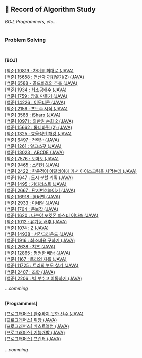 
## 📒 Record of Algorithm Study

_BOJ, Programmers, etc..._
<br><br>

### Problem Solving
<br>

__[BOJ]__

<a href="https://velog.io/@yanghl98/%EB%B0%B1%EC%A4%80-10819-%EC%B0%A8%EC%9D%B4%EB%A5%BC-%EC%B5%9C%EB%8C%80%EB%A1%9C">[백준] 10819 : 차이를 최대로 (JAVA)</a><br>
<a href="https://velog.io/@yanghl98/%EB%B0%B1%EC%A4%80-15658-%EC%97%B0%EC%82%B0%EC%9E%90-%EB%81%BC%EC%9B%8C%EB%84%A3%EA%B8%B02">[백준] 15658 : 연산자 끼워넣기(2) (JAVA)</a><br>
<a href="https://velog.io/@yanghl98/%EB%B0%B1%EC%A4%80-6588-%EA%B3%A8%EB%93%9C%EB%B0%94%ED%9D%90%EC%9D%98-%EC%B6%94%EC%B8%A1">[백준] 6588 - 골드바흐의 추측 (JAVA)</a><br>
<a href="https://velog.io/@yanghl98/%EB%B0%B1%EC%A4%80-1934-%EC%B5%9C%EC%86%8C%EA%B3%B5%EB%B0%B0%EC%88%98-JAVA">[백준] 1934 : 최소공배수 (JAVA)</a><br>
<a href="https://velog.io/@yanghl98/%EB%B0%B1%EC%A4%80-1759-%EC%95%94%ED%98%B8-%EB%A7%8C%EB%93%A4%EA%B8%B0-JAVA">[백준] 1759 : 암호 만들기 (JAVA)</a><br>
<a href="https://velog.io/@yanghl98/%EB%B0%B1%EC%A4%80-14226-%EC%9D%B4%EB%AA%A8%ED%8B%B0%EC%BD%98-JAVA">[백준] 14226 : 이모티콘 (JAVA)</a><br>
<a href="https://velog.io/@yanghl98/%EB%B0%B1%EC%A4%80-2156-%ED%8F%AC%EB%8F%84%EC%A3%BC-%EC%8B%9C%EC%8B%9D">[백준] 2156 : 포도주 시식 (JAVA)</a><br>
<a href="https://velog.io/@yanghl98/%EB%B0%B1%EC%A4%80-3568-iSharp-JAVA">[백준] 3568 : iSharp (JAVA)</a><br>
<a href="https://velog.io/@yanghl98/%EB%B0%B1%EC%A4%80-10971-%EC%99%B8%ED%8C%90%EC%9B%90-%EC%88%9C%ED%9A%8C-2-JAVA">[백준] 10971 : 외판원 순회 2 (JAVA)</a><br>
<a href="https://velog.io/@yanghl98/%EB%B0%B1%EC%A4%80-15662-%ED%86%B1%EB%8B%88%EB%B0%94%ED%80%B4-2-JAVA">[백준] 15662 : 톱니바퀴 (2) (JAVA)</a><br>
<a href="https://velog.io/@yanghl98/%EB%B0%B1%EC%A4%80-1325-%ED%9A%A8%EC%9C%A8%EC%A0%81%EC%9D%B8-%ED%95%B4%ED%82%B9-JAVA">[백준] 1325 : 효율적인 해킹 (JAVA)</a><br>
<a href="https://velog.io/@yanghl98/%EB%B0%B1%EC%A4%80-6497-%EC%A0%84%EB%A0%A5%EB%82%9C-JAVA">[백준] 6497 : 전력난 (JAVA)</a><br>
<a href="https://velog.io/@yanghl98/%EB%B0%B1%EC%A4%80-1261-%EC%95%8C%EA%B3%A0%EC%8A%A4%ED%8C%9F-JAVA">[백준] 1261 : 알고스팟 (JAVA)</a><br>
<a href="https://velog.io/@yanghl98/%EB%B0%B1%EC%A4%80-13023-ABCDE-JAVA">[백준] 13023 : ABCDE (JAVA)</a><br>
<a href="https://velog.io/@yanghl98/%EB%B0%B1%EC%A4%80-7576-%ED%86%A0%EB%A7%88%ED%86%A0-JAVA">[백준] 7576 : 토마토 (JAVA)</a><br>
<a href="https://velog.io/@yanghl98/%EB%B0%B1%EC%A4%80-9465-%EC%8A%A4%ED%8B%B0%EC%BB%A4-JAVA">[백준] 9465 : 스티커 (JAVA)</a><br>
<a href="https://velog.io/@yanghl98/%EB%B0%B1%EC%A4%80-2422-%ED%95%9C%EC%9C%A4%EC%A0%95%EC%9D%B4-%EC%9D%B4%ED%83%88%EB%A6%AC%EC%95%84%EC%97%90-%EA%B0%80%EC%84%9C-%EC%95%84%EC%9D%B4%EC%8A%A4%ED%81%AC%EB%A6%BC%EC%9D%84-%EC%82%AC%EB%A8%B9%EB%8A%94%EB%8D%B0-JAVA">[백준] 2422 : 한윤정이 이탈리아에 가서 아이스크림을 사먹는데 (JAVA)</a><br>
<a href="https://velog.io/@yanghl98/%EB%B0%B1%EC%A4%80-1647-%EB%8F%84%EC%8B%9C-%EB%B6%84%ED%95%A0-%EA%B3%84%ED%9A%8D-JAVA%EC%9E%90%EB%B0%94">[백준] 1647 : 도시 분할 계획 (JAVA)</a><br>
<a href="https://velog.io/@yanghl98/%EB%B0%B1%EC%A4%80-1495-%EA%B8%B0%ED%83%80%EB%A6%AC%EC%8A%A4%ED%8A%B8-JAVA%EC%9E%90%EB%B0%94">[백준] 1495 : 기타리스트 (JAVA)</a><br>
<a href="https://velog.io/@yanghl98/%EB%B0%B1%EC%A4%80-2667-%EB%8B%A8%EC%A7%80%EB%B2%88%ED%98%B8%EB%B6%99%EC%9D%B4%EA%B8%B0-JAVA%EC%9E%90%EB%B0%94">[백준] 2667 : 단지번호붙이기 (JAVA)</a><br>
<a href="https://velog.io/@yanghl98/%EB%B0%B1%EC%A4%80-16918-%EB%B4%84%EB%B2%84%EB%A7%A8-JAVA%EC%9E%90%EB%B0%94">[백준] 16918 : 봄버맨 (JAVA)</a><br>
<a href="https://velog.io/@yanghl98/%EB%B0%B1%EC%A4%80-2933-%EB%AF%B8%EB%84%A4%EB%9E%84-JAVA%EC%9E%90%EB%B0%94">[백준] 2933 : 미네랄 (JAVA)</a><br>
<a href="https://velog.io/@yanghl98/%EB%B0%B1%EC%A4%80-1764-%EB%93%A3%EB%B3%B4%EC%9E%A1-JAVA%EC%9E%90%EB%B0%94">[백준] 1764 : 듣보잡 (JAVA)</a><br>
<a href="https://velog.io/@yanghl98/%EB%B0%B1%EC%A4%80-1620-%EB%82%98%EB%8A%94%EC%95%BC-%ED%8F%AC%EC%BC%93%EB%AA%AC-%EB%A7%88%EC%8A%A4%ED%84%B0-%EC%9D%B4%EB%8B%A4%EC%86%9C-JAVA%EC%9E%90%EB%B0%94">[백준] 1620 : 나는야 포켓몬 마스터 이다솜 (JAVA)</a><br>
<a href="https://velog.io/@yanghl98/%EB%B0%B1%EC%A4%80-1012-%EC%9C%A0%EA%B8%B0%EB%86%8D-%EB%B0%B0%EC%B6%94-JAVA%EC%9E%90%EB%B0%94">[백준] 1012 : 유기농 배추 (JAVA)</a><br>
<a href="https://velog.io/@yanghl98/%EB%B0%B1%EC%A4%80-1074-Z-JAVA%EC%9E%90%EB%B0%94">[백준] 1074 : Z (JAVA)</a><br>
<a href="https://velog.io/@yanghl98/%EB%B0%B1%EC%A4%80-14938-%EC%84%9C%EA%B0%95%EA%B7%B8%EB%9D%BC%EC%9A%B4%EB%93%9C-JAVA%EC%9E%90%EB%B0%94">[백준] 14938 : 서강그라운드 (JAVA)</a><br>
<a href="https://velog.io/@yanghl98/%EB%B0%B1%EC%A4%80-1916-%EC%B5%9C%EC%86%8C%EB%B9%84%EC%9A%A9-%EA%B5%AC%ED%95%98%EA%B8%B0-JAVA%EC%9E%90%EB%B0%94">[백준] 1916 : 최소비용 구하기 (JAVA)</a><br>
<a href="https://velog.io/@yanghl98/%EB%B0%B1%EC%A4%80-2638-%EC%B9%98%EC%A6%88-JAVA%EC%9E%90%EB%B0%94">[백준] 2638 : 치즈 (JAVA)</a><br>
<a href="https://velog.io/@yanghl98/%EB%B0%B1%EC%A4%80-12865-%ED%8F%89%EB%B2%94%ED%95%9C-%EB%B0%B0%EB%82%AD-JAVA%EC%9E%90%EB%B0%94">[백준] 12865 : 평범한 배낭 (JAVA)</a><br>
<a href="https://velog.io/@yanghl98/%EB%B0%B1%EC%A4%80-1167-%ED%8A%B8%EB%A6%AC%EC%9D%98-%EC%A7%80%EB%A6%84-JAVA%EC%9E%90%EB%B0%94">[백준] 1167 : 트리의 지름 (JAVA)</a><br>
<a href="https://velog.io/@yanghl98/%EB%B0%B1%EC%A4%80-11725-%ED%8A%B8%EB%A6%AC%EC%9D%98-%EB%B6%80%EB%AA%A8-%EC%B0%BE%EA%B8%B0-JAVA%EC%9E%90%EB%B0%94">[백준] 11725 : 트리의 부모 찾기 (JAVA)</a><br>
<a href="https://velog.io/@yanghl98/%EB%B0%B1%EC%A4%80-2407-%EC%A1%B0%ED%95%A9-JAVA%EC%9E%90%EB%B0%94">[백준] 2407 : 조합 (JAVA)</a><br>
<a href="https://velog.io/@yanghl98/%EB%B0%B1%EC%A4%80-2206-%EB%B2%BD-%EB%B6%80%EC%88%98%EA%B3%A0-%EC%9D%B4%EB%8F%99%ED%95%98%EA%B8%B0-JAVA%EC%9E%90%EB%B0%94">[백준] 2206 : 벽 부수고 이동하기 (JAVA)</a><br>

..._comming_
<br><br>


__[Programmers]__
<br>

<a href="https://velog.io/@yanghl98/%ED%94%84%EB%A1%9C%EA%B7%B8%EB%9E%98%EB%A8%B8%EC%8A%A4-%EC%99%84%EC%A3%BC%ED%95%98%EC%A7%80-%EB%AA%BB%ED%95%9C-%EC%84%A0%EC%88%98-JAVA%EC%9E%90%EB%B0%94">[프로그래머스] 완주하지 못한 선수 (JAVA)</a><br>
<a href="https://velog.io/@yanghl98/%ED%94%84%EB%A1%9C%EA%B7%B8%EB%9E%98%EB%A8%B8%EC%8A%A4-%EC%9C%84%EC%9E%A5-JAVA%EC%9E%90%EB%B0%94">[프로그래머스] 위장 (JAVA)</a><br>
<a href="https://velog.io/@yanghl98/%ED%94%84%EB%A1%9C%EA%B7%B8%EB%9E%98%EB%A8%B8%EC%8A%A4-%EB%B2%A0%EC%8A%A4%ED%8A%B8%EC%95%A8%EB%B2%94-JAVA%EC%9E%90%EB%B0%94">[프로그래머스] 베스트앨범 (JAVA)</a><br>
<a href="https://velog.io/@yanghl98/%ED%94%84%EB%A1%9C%EA%B7%B8%EB%9E%98%EB%A8%B8%EC%8A%A4-%EA%B8%B0%EB%8A%A5%EA%B0%9C%EB%B0%9C-JAVA%EC%9E%90%EB%B0%94">[프로그래머스] 기능개발 (JAVA)</a><br>
<a href="https://velog.io/@yanghl98/%ED%94%84%EB%A1%9C%EA%B7%B8%EB%9E%98%EB%A8%B8%EC%8A%A4-%ED%94%84%EB%A6%B0%ED%84%B0-JAVA%EC%9E%90%EB%B0%94">[프로그래머스] 프린터 (JAVA)</a><br><br>
..._comming_
